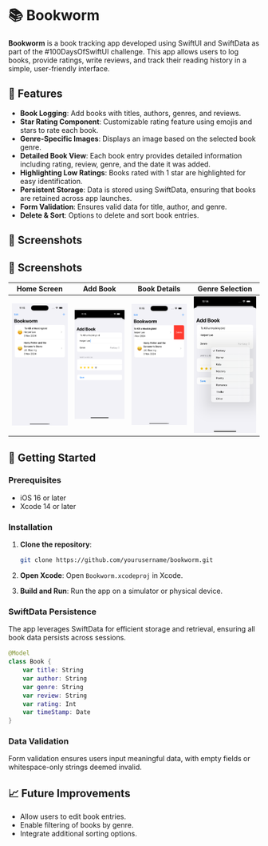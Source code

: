 
# 📚 Bookworm

**Bookworm** is a book tracking app developed using SwiftUI and SwiftData as part of the #100DaysOfSwiftUI challenge. This app allows users to log books, provide ratings, write reviews, and track their reading history in a simple, user-friendly interface.

## 📝 Features

- **Book Logging**: Add books with titles, authors, genres, and reviews.
- **Star Rating Component**: Customizable rating feature using emojis and stars to rate each book.
- **Genre-Specific Images**: Displays an image based on the selected book genre.
- **Detailed Book View**: Each book entry provides detailed information including rating, review, genre, and the date it was added.
- **Highlighting Low Ratings**: Books rated with 1 star are highlighted for easy identification.
- **Persistent Storage**: Data is stored using SwiftData, ensuring that books are retained across app launches.
- **Form Validation**: Ensures valid data for title, author, and genre.
- **Delete & Sort**: Options to delete and sort book entries.

## 📸 Screenshots

## 📸 Screenshots

| Home Screen | Add Book | Book Details | Genre Selection |
|-------------|----------|--------------|-----------------|
| ![Home](https://raw.githubusercontent.com/ashut08/100daysSwiftUIChallenge/refs/heads/main/Bookworm/screenshot/home.png) | ![Add Book](https://raw.githubusercontent.com/ashut08/100daysSwiftUIChallenge/refs/heads/main/Bookworm/screenshot/addbook.png) | ![Book Details](https://raw.githubusercontent.com/ashut08/100daysSwiftUIChallenge/refs/heads/main/Bookworm/screenshot/delete.png) | ![Genre](https://raw.githubusercontent.com/ashut08/100daysSwiftUIChallenge/refs/heads/main/Bookworm/screenshot/genre.png) |


## 🚀 Getting Started

### Prerequisites

- iOS 16 or later
- Xcode 14 or later

### Installation

1. **Clone the repository**:
   ```bash
   git clone https://github.com/yourusername/bookworm.git
   ```

2. **Open Xcode**:
   Open `Bookworm.xcodeproj` in Xcode.

3. **Build and Run**:
   Run the app on a simulator or physical device.



### SwiftData Persistence

The app leverages SwiftData for efficient storage and retrieval, ensuring all book data persists across sessions.

```swift
@Model
class Book {
    var title: String
    var author: String
    var genre: String
    var review: String
    var rating: Int
    var timeStamp: Date
}
```

### Data Validation

Form validation ensures users input meaningful data, with empty fields or whitespace-only strings deemed invalid.

## 📈 Future Improvements

- Allow users to edit book entries.
- Enable filtering of books by genre.
- Integrate additional sorting options.

